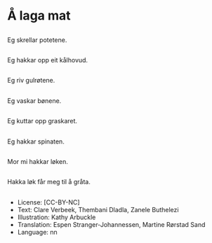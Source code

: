 # Å laga mat

##
Eg skrellar potetene.

##
Eg hakkar opp eit kålhovud.

##
Eg riv gulrøtene.

##
Eg vaskar bønene.

##
Eg kuttar opp graskaret.

##
Eg hakkar spinaten.

##
Mor mi hakkar løken.

##
Hakka løk får meg til å gråta.

##
* License: [CC-BY-NC]
* Text: Clare Verbeek, Thembani Dladla, Zanele Buthelezi
* Illustration: Kathy Arbuckle
* Translation: Espen Stranger-Johannessen, Martine Rørstad Sand
* Language: nn
